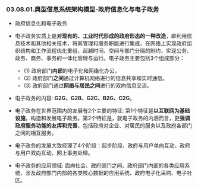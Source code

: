 ### 03.08.01.典型信息系统架构模型-政府信息化与电子政务

- 政府信息化和电子政务

- 电子政务实质上是**对现有的、工业时代形成的政府形态的一种改造**，即利用信息技术和其他相关技术，将其管理和服务职能进行集成，在网络上实现政府组织结构和工作流程优化重组，超越时间、空间与部门分隔的制约，实现公务、政务、商务、事务的一体化管理与运行。电子政务主要包括3个组成部分：
  
  - (1) 政府部门**内部**的电子化和网络化办公，
  - (2) 政府部门**之间**通过计算机网络进行的信息共享和实时通信。
  - (3) 政府部门通过**网络与居民之间**进行的双向信息交流。

- 电子政务的内容: **G2G、G2B、G2C、B2G、C2G**。

- 电子政务在世界范围内的友展有2个主要的特征: 第1个特征是**以互联网为基础设施**，构造和发展电子政务。第2个特征是，就电子政务的内涵而言，更**强调政府服务功能的友挥和完善**，包括政府对企业、对居民的服务以及政府各部门之间的相互服务。

- 电子政务的发展大致经理了4个阶段：起步阶段、政府与用户单向互动、政府与用户双向互动、网上事务处理。

- 电子政务的应用领域: 面向社会、政府部门之间、政府部门内部的各类应用系统、涉及政府部门内部的各类核心数据的应用系统、政府电子化采购、电子社区。

